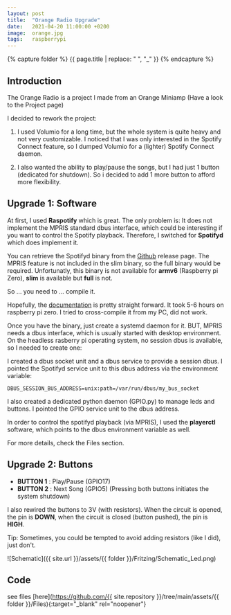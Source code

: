 ```yaml
---
layout: post
title:  "Orange Radio Upgrade"
date:   2021-04-20 11:00:00 +0200
image:  orange.jpg
tags:   raspberrypi 
---
```

{% capture folder %}
{{ page.title | replace: " ", "_" }}
{% endcapture %}

## Introduction ##
The Orange Radio is a project I made from an Orange Miniamp (Have a look to the Project page)
<!--more-->

I decided to rework the project:
1. I used Volumio for a long time, but the whole system is quite heavy and not very customizable.
I noticed that I was only interested in the Spotify Connect feature, so I dumped Volumio for a (lighter) Spotify Connect daemon.

1. I also wanted the ability to play/pause the songs, but I had just 1 button (dedicated for shutdown).
So i decided to add 1 more button to afford more flexibility.

## Upgrade 1: Software ##
At first, I used **Raspotify** which is great. The only problem is: It does not implement the MPRIS standard dbus interface, which could be interesting if you want to control the Spotify playback.
Therefore, I switched for **Spotifyd** which does implement it.

You can retrieve the Spotifyd binary from the [Github](https://github.com/Spotifyd/spotifyd/releases) release page.
The MPRIS feature is not included in the slim binary, so the full binary would be required. 
Unfortunatly, this binary is not available for **armv6** (Raspberry pi Zero), **slim** is available but **full** is not. 

So ... you need to ... compile it.

Hopefully, the [documentation](https://github.com/Spotifyd/spotifyd#compiling-from-source) is pretty straight forward.
It took 5-6 hours on raspberry pi zero. I tried to cross-compile it from my PC, did not work.

Once you have the binary, just create a systemd daemon for it.
BUT, MPRIS needs a dbus interface, which is usually started with desktop environment.
On the headless rasberry pi operating system, no session dbus is available, so I needed to create one:

I created a dbus socket unit and a dbus service to provide a session dbus.
I pointed the Spotifyd service unit to this dbus address via the environment variable:
```
DBUS_SESSION_BUS_ADDRESS=unix:path=/var/run/dbus/my_bus_socket
```

I also created a dedicated python daemon (GPIO.py) to manage leds and buttons.
I pointed the GPIO service unit to the dbus address. 

In order to control the spotifyd playback (via MPRIS), I used the **playerctl** software, which points to the dbus environment variable as well.

For more details, check the Files section.

## Upgrade 2: Buttons ##
* __BUTTON 1__ : Play/Pause (GPIO17)
* __BUTTON 2__ : Next Song (GPIO5) (Pressing both buttons initiates the system shutdown)

I also rewired the buttons to 3V (with resistors). When the circuit is opened, the pin is **DOWN**, when the circuit is closed (button pushed), the pin is **HIGH**.

Tip: Sometimes, you could be tempted to avoid adding resistors (like I did), just don't. 

![Schematic]({{ site.url }}/assets/{{ folder }}/Fritzing/Schematic_Led.png)

## Code ##
see files [here](https://github.com/{{ site.repository }}/tree/main/assets/{{ folder }}/Files){:target="_blank" rel="noopener"}